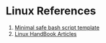 # Linux References

1. [Minimal safe bash script template](https://betterdev.blog/minimal-safe-bash-script-template/)
2. [Linux HandBook Articles](https://linuxhandbook.com/)
